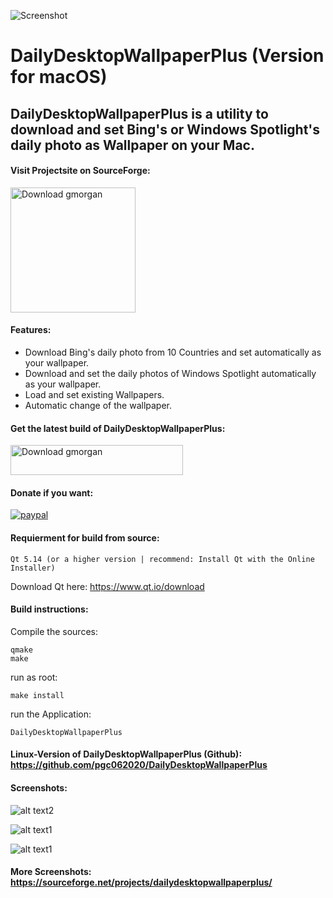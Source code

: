 ![Screenshot](https://github.com/pgc062020/DailyDesktopWallpaperPlus/blob/master/128.png)
# DailyDesktopWallpaperPlus (Version for macOS)

## DailyDesktopWallpaperPlus is a utility to download and set Bing's or Windows Spotlight's daily photo as Wallpaper on your Mac.

#### Visit Projectsite on SourceForge: 
<a href="https://sourceforge.net/projects/dailydesktopwallpaperplus/"><img alt="Download gmorgan" src="https://sourceforge.net/sflogo.php?type=17&group_id=96355" width=200></a>

#### Features:

 * Download Bing's daily photo from 10 Countries and set automatically as your wallpaper.
 * Download and set the daily photos of Windows Spotlight automatically as your wallpaper.
 * Load and set existing Wallpapers.
 * Automatic change of the wallpaper.

#### Get the latest build of DailyDesktopWallpaperPlus:<br />
<a href="https://sourceforge.net/projects/dailydesktopwallpaperplus/files/latest/download"><img alt="Download gmorgan" src="https://a.fsdn.com/con/app/sf-download-button" width=276 height=48 srcset="https://a.fsdn.com/con/app/sf-download-button?button_size=2x 2x"></a>


#### Donate if you want:
<p>
  <a href="https://paypal.me/PGC1991">
      <img src="https://img.shields.io/badge/Donate-PayPal-green.svg" alt="paypal">
  </a>
</p>


#### Requierment for build from source: <br />
```
Qt 5.14 (or a higher version | recommend: Install Qt with the Online Installer)
```
Download Qt here: https://www.qt.io/download

#### Build instructions:

Compile the sources:
```
qmake
make
```
run as root:
``` 
make install
``` 
run the Application: 
``` 
DailyDesktopWallpaperPlus
``` 
#### Linux-Version of DailyDesktopWallpaperPlus (Github): https://github.com/pgc062020/DailyDesktopWallpaperPlus

#### Screenshots:
![alt text2](https://a.fsdn.com/con/app/proj/dailydesktopwallpaperplus/screenshots/app_macOS.jpg/max/max/1)

![alt text1](https://i.paste.pics/421dd9bcce2343cd10db1bba2d8dfcd5.png)

![alt text1](https://a.fsdn.com/con/app/proj/dailydesktopwallpaperplus/screenshots/Ohne%20Titel.jpg/max/max/1)

#### More Screenshots: https://sourceforge.net/projects/dailydesktopwallpaperplus/
